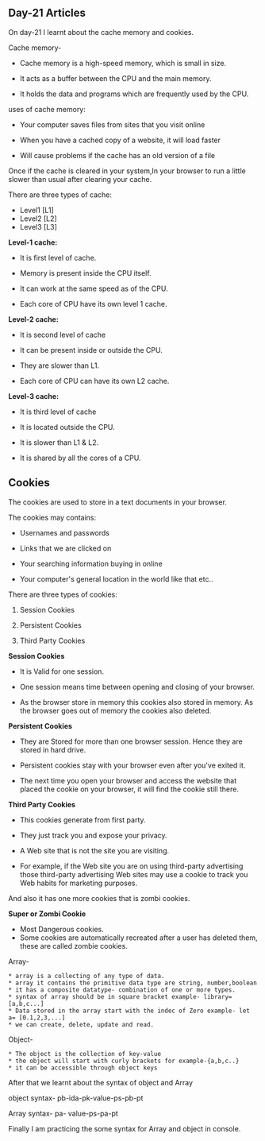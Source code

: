 ## Day-21 Articles

On day-21 I learnt about the cache memory and cookies.

Cache memory- 

* Cache memory is a high-speed memory, which is small in size.

* It acts as a buffer between the CPU and the main memory.

* It holds the data and programs which are frequently used by the CPU.

uses of cache memory:

* Your computer saves files from sites that you visit online

* When you have a cached copy of a website, it will load faster

* Will cause problems if the cache has an old version of a file

Once if the cache is cleared in your system,In your browser to run a little slower than usual after clearing your cache.

There are three types of cache:
* Level1 [L1]
* Level2 [L2]
* Level3 [L3]

**Level-1 cache:**

* It is first level of cache.

* Memory is present inside the CPU itself.

* It can work at the same speed as of the CPU.

* Each core of CPU have its own level 1 cache.

**Level-2 cache:**

* It is second level of cache

* It can be present inside or outside the CPU.

* They are slower than L1.

* Each core of CPU can have its own L2 cache.

**Level-3 cache:**

* It is third level of cache

* It is located outside the CPU.

* It is slower than L1 & L2.

* It is shared by all the cores of a CPU.

## Cookies

The cookies are used to store in a text documents in your browser.

The cookies may contains:

* Usernames and passwords

* Links that we are clicked on

* Your searching information buying in online

* Your computer's general location in the world like that etc..

There are three types of cookies:

1. Session Cookies 

2. Persistent Cookies

3. Third Party Cookies

**Session Cookies**

* It is Valid for one session.

* One session means time between opening and closing of your browser.

* As the browser store in memory this cookies also stored in memory. As the browser goes out of memory the cookies also deleted.

**Persistent Cookies**

* They are Stored for more than one browser session. Hence they are stored in hard drive.

* Persistent cookies stay with your browser even after you've exited it.

* The next time you open your browser and access the website that placed the cookie on your browser, it will find the cookie still there.

**Third Party Cookies**

* This cookies generate from first party.

* They just track you and expose your privacy.

* A Web site that is not the site you are visiting.

* For example, if the Web site you are on using third-party advertising those third-party advertising Web sites may use a cookie to track you
Web habits for marketing purposes.

And also it has one more cookies that is zombi cookies.

**Super or Zombi Cookie**

* Most Dangerous cookies.
* Some cookies are automatically recreated after a user has deleted them, these are called zombie cookies.

Array- 

	* array is a collecting of any type of data.
	* array it contains the primitive data type are string, number,boolean
	* it has a composite datatype- combination of one or more types.
	* syntax of array should be in square bracket example- library= [a,b,c...]
	* Data stored in the array start with the indec of Zero example- let a= [0.1,2,3,...]
	* we can create, delete, update and read.

Object-

	* The object is the collection of key-value
	* the object will start with curly brackets for example-{a,b,c..}
	* it can be accessible through object keys

After that we learnt about the syntax of object and Array

object syntax- pb-ida-pk-value-ps-pb-pt

Array syntax- pa- value-ps-pa-pt

Finally I am practicing the some syntax for Array and object in console.











